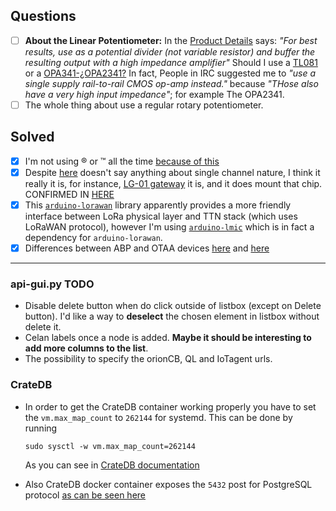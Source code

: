 ## Questions

- [ ] **About the Linear Potentiometer:** In the [Product Details](https://uk.rs-online.com/web/p/potentiometers/0317780/?relevancy-data=636F3D3126696E3D4931384E525353746F636B4E756D626572266C753D656E266D6D3D6D61746368616C6C26706D3D5E2828282872737C5253295B205D3F293F285C647B337D5B5C2D5C735D3F5C647B332C347D5B705061415D3F29297C283235285C647B387D7C5C647B317D5C2D5C647B377D2929292426706F3D3126736E3D592673723D2673743D52535F53544F434B5F4E554D4245522677633D4E4F4E45267573743D3331372D373830267374613D3033313737383026&searchHistory=%7B%22enabled%22%3Atrue%7D) says: _"For best results, use as a potential divider (not variable resistor) and buffer the resulting output with a high impedance amplifier"_ Should I use a [TL081](https://www.st.com/resource/en/datasheet/tl081.pdf) or a [OPA341-¿OPA2341?](https://www.ti.com/lit/ds/sbos202a/sbos202a.pdf?ts=1591097396324) In fact, People in IRC suggested me to _"use a single supply rail-to-rail CMOS op-amp instead."_ because _"THose also have a very high input impedance"_; for example The OPA2341. 
- [ ] The whole thing about use a regular rotary potentiometer.

## Solved
- [x] I'm not using ® or ™ all the time [because of this](https://kermitmurray.com/msblog/trademark-symbols-in-scientific-writing)
- [x] Despite [here](https://www.semtech.com/products/wireless-rf/lora-transceivers/sx1276) doesn't say anything about single channel nature, I think it really it is, for instance, [LG-01 gateway](http://www.dragino.com/products/lora/item/143-lg01n.html) it is, and it does mount that chip. CONFIRMED IN [HERE](https://lora-developers.semtech.com/knowledge-base/forum/viewthread/291/)
- [x] This [`arduino-lorawan`](https://github.com/mcci-catena/arduino-lorawan) library apparently provides a more friendly interface between LoRa physical layer and TTN stack (which uses LoRaWAN protocol), however I'm using [`arduino-lmic`](https://github.com/mcci-catena/arduino-lmic) which is in fact a dependency for `arduino-lorawan`.
- [x] Differences between ABP and OTAA devices [here](https://static1.squarespace.com/static/560cc2c2e4b01e842d9fac18/t/5a938d38ec212d9451fbecf8/1519619387035/OTAA_or_ABPv3.pdf) and [here](https://www.thethingsnetwork.org/forum/t/what-is-the-difference-between-otaa-and-abp-devices/2723/2?u=electronics1920)

---
### api-gui<span></span>.py TODO

- Disable delete button when do click outside of listbox (except on Delete button). I'd like a way to __deselect__ the chosen element in listbox without delete it.
- Celan labels once a node is added. **Maybe it should be interesting to add more columns to the list**.
- The possibility to specify the orionCB, QL and IoTagent urls. 


### CrateDB

- In order to get the CrateDB container working properly you have to set the `vm.max_map_count` to `262144` for systemd. This can be done by running

    `sudo sysctl -w vm.max_map_count=262144`

    As you can see in [CrateDB documentation](https://crate.io/docs/crate/howtos/en/latest/admin/bootstrap-checks.html#linux)

- Also CrateDB docker container exposes the `5432` post for PostgreSQL protocol [as can be seen here](https://github.com/smartsdk/ngsi-timeseries-api/issues/329#issuecomment-651008188)